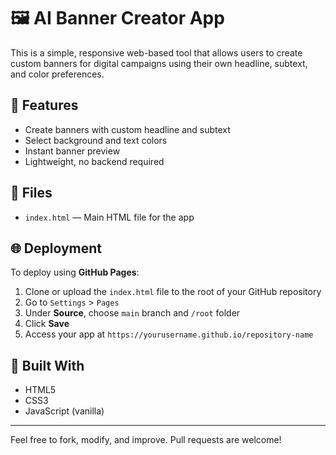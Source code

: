 # 🖼️ AI Banner Creator App

This is a simple, responsive web-based tool that allows users to create custom banners for digital campaigns using their own headline, subtext, and color preferences.

## 🚀 Features

- Create banners with custom headline and subtext
- Select background and text colors
- Instant banner preview
- Lightweight, no backend required

## 📁 Files

- `index.html` — Main HTML file for the app

## 🌐 Deployment

To deploy using **GitHub Pages**:

1. Clone or upload the `index.html` file to the root of your GitHub repository
2. Go to `Settings` > `Pages`
3. Under **Source**, choose `main` branch and `/root` folder
4. Click **Save**
5. Access your app at `https://yourusername.github.io/repository-name`

## 🧠 Built With

- HTML5
- CSS3
- JavaScript (vanilla)

---

Feel free to fork, modify, and improve. Pull requests are welcome!
